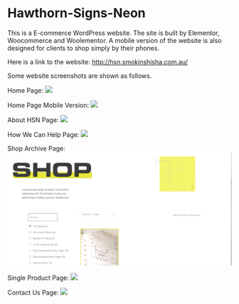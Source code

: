 # Hawthorn-Signs-Neon

This is a E-commerce WordPress website. The site is built by Elementor, Woocommerce and Woolementor. A mobile version of the website is also designed for clients to shop simply by their phones.

Here is a link to the website: http://hsn.smokinshisha.com.au/

Some website screenshots are shown as follows.

Home Page:
![](/Website%20Screenshot/Home%20Page.gif)

Home Page Mobile Version:
![](/Website%20Screenshot/Home%20Page%20Mobile%20Version.gif)

About HSN Page:
![](/Website%20Screenshot/About%20HSN%20Page.gif)

How We Can Help Page:
![](/Website%20Screenshot/How%20We%20Can%20Help%20Page.gif)

Shop Archive Page:
![](/Website%20Screenshot/Shop%20Archive%20Page.gif)

Single Product Page:
![](/Website%20Screenshot/Single%20Product%20Page.gif)

Contact Us Page:
![](/Website%20Screenshot/Contact%20Us%20Page.gif)
